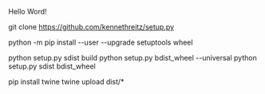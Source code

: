 Hello Word!

git clone  https://github.com/kennethreitz/setup.py

python -m pip install --user --upgrade setuptools wheel

python setup.py sdist build
python setup.py bdist_wheel --universal
python setup.py sdist bdist_wheel

pip install twine
twine upload dist/*
